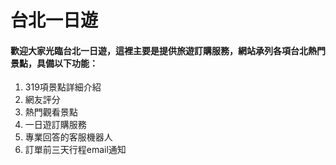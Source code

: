 # 台北一日遊

#### 歡迎大家光臨台北一日遊，這裡主要是提供旅遊訂購服務，網站承列各項台北熱門景點，具備以下功能：

1. 319項景點詳細介紹
2. 網友評分
3. 熱門觀看景點
4. 一日遊訂購服務
5. 專業回答的客服機器人
6. 訂單前三天行程email通知